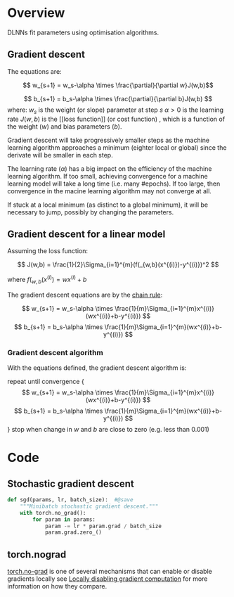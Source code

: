 # Overview
DLNNs fit parameters using optimisation algorithms.

## Gradient descent
The equations are:

$$ w_{s+1} = w_s-\alpha \times \frac{\partial}{\partial w}J(w,b)$$

$$ b_{s+1} = b_s-\alpha \times \frac{\partial}{\partial b}J(w,b) $$
where:
$w_s$ is the weight (or slope) parameter at step $s$
$\alpha >0$ is the learning rate
$J(w,b)$ is the [[loss function]] (or cost function) , which is a function of the weight ($w$) and bias parameters ($b$). 

Gradient descent will take progressively smaller steps as the machine learning algorithm approaches a minimum (eighter local or global) since the derivate will be smaller in each step. 

The learning rate ($\alpha$) has a big impact on the efficiency of the machine learning algorithm. If too small, achieving convergence for a machine learning model will take a long time (i.e. many #epochs).  If too large, then convergence in the macine learning algorithm may not converge at all.

If stuck at a local minimum (as distinct to a global minimum), it will be necessary to jump, possibly by changing the parameters.

## Gradient descent for a linear model

Assuming the loss function:

$$ J(w,b) = \frac{1}{2}\Sigma_{i=1}^{m}(f(_{w,b}(x^{(i)})-y^{(i)})^2 $$

where 
$f(_{w,b}(x^{(i)})=wx^{(i)}+b$

The gradient descent equations are by the [chain rule](https://en.wikipedia.org/wiki/Chain_rule):

$$ w_{s+1} = w_s-\alpha \times \frac{1}{m}\Sigma_{i=1}^{m}x^{(i)}(wx^{(i)}+b-y^{(i)}) $$
$$ b_{s+1} = b_s-\alpha \times \frac{1}{m}\Sigma_{i=1}^{m}(wx^{(i)}+b-y^{(i)}) $$

### Gradient descent algorithm
With the equations defined, the gradient descent algorithm is:

repeat until convergence {
$$ w_{s+1} = w_s-\alpha \times \frac{1}{m}\Sigma_{i=1}^{m}x^{(i)}(wx^{(i)}+b-y^{(i)}) $$
$$ b_{s+1} = b_s-\alpha \times \frac{1}{m}\Sigma_{i=1}^{m}(wx^{(i)}+b-y^{(i)}) $$} stop when change in $w$ and $b$ are close to zero (e.g. less than 0.001)

# Code
## Stochastic gradient descent

```python
def sgd(params, lr, batch_size):  #@save
    """Minibatch stochastic gradient descent."""
    with torch.no_grad():
        for param in params:
            param -= lr * param.grad / batch_size
            param.grad.zero_()
```

## torch.nograd
[torch.no-grad](https://pytorch.org/docs/stable/generated/torch.no_grad.html?highlight=torch%20no_grad#torch.no_grad) is one of several mechanisms that can enable or disable gradients locally see [Locally disabling gradient computation](https://pytorch.org/docs/stable/notes/autograd.html#locally-disable-grad-doc) for more information on how they compare.